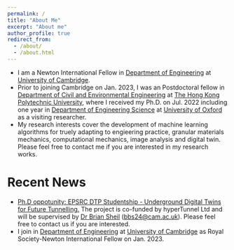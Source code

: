 ```yaml
---
permalink: /
title: "About Me"
excerpt: "About me"
author_profile: true
redirect_from: 
  - /about/
  - /about.html
---
```


- I am a Newton International Fellow in [Department of Engineering](http://www.eng.cam.ac.uk/) at [University of Cambridge](https://www.cam.ac.uk/).
- Prior to joining Cambridge on Jan. 2023, I was an Postdoctoral fellow in [Department of Civil and Environmental Engineering](https://www.polyu.edu.hk/cee/) at [The Hong Kong Polytechnic University](https://www.polyu.edu.hk/), where I received my Ph.D. on Jul. 2022 including one year in [Department of Engineering Science](https://eng.ox.ac.uk/) at [University of Oxford](https://www.ox.ac.uk/) as a visiting researcher.
- My research interests cover the development of machine learning algorithms for truely adapting to engieering practice, granular materials mechanics, computational mechanics, image analysis and digital twin. Please feel free to contact me if you are interested in my research works.

Recent News
======
- [Ph.D oppotunity: EPSRC DTP Studentship - Underground Digital Twins for Future Tunnelling.](https://www.jobs.ac.uk/job/CVY812/epsrc-dtp-studentship-underground-digital-twins-for-future-tunnelling) The project is co-funded by hyperTunnel Ltd and will be supervised by [Dr Brian Sheil](https://www.construction.cam.ac.uk/staff/dr-brian-sheil) (bbs24@cam.ac.uk). Please feel free to contact us if you are interested.
- I join in [Department of Engineering](http://www.eng.cam.ac.uk/) at [University of Cambridge](https://www.cam.ac.uk/) as Royal Society-Newton International Fellow on Jan. 2023.
